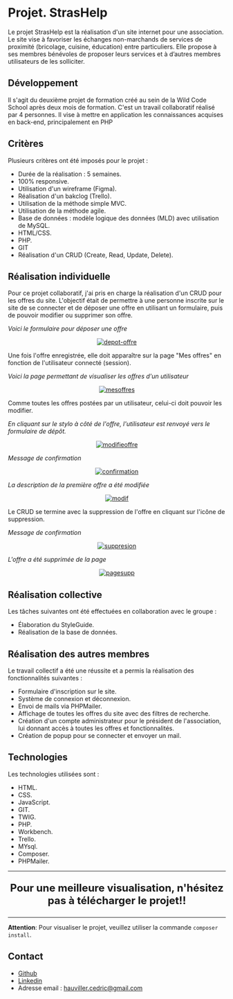 # Projet. StrasHelp

Le projet StrasHelp est la réalisation d'un site internet pour une association. Le site vise à favoriser les échanges non-marchands de services de proximité (bricolage, cuisine, éducation) entre particuliers.
Elle propose à ses membres bénévoles de proposer leurs services et à d’autres membres utilisateurs de les solliciter.

## **Développement**

Il s'agit du deuxième projet de formation créé au sein de la Wild Code School après deux mois de formation. C'est un travail collaboratif réalisé par 4 personnes. Il vise à mettre en application les connaissances acquises en back-end, principalement en PHP

## **Critères**

Plusieurs critères ont été imposés pour le projet :

* Durée de la réalisation : 5 semaines.
* 100% responsive.
* Utilisation d'un wireframe (Figma).
* Réalisation d'un bakclog (Trello).
* Utilisation de la méthode simple MVC.
* Utilisation de la méthode agile.
* Base de données : modèle logique des données (MLD) avec utilisation de MySQL.
* HTML/CSS.
* PHP.
* GIT
* Réalisation d'un CRUD (Create, Read, Update, Delete).

## **Réalisation individuelle**

Pour ce projet collaboratif, j'ai pris en charge la réalisation d'un CRUD pour les offres du site. L'objectif était de permettre à une personne inscrite sur le site de se connecter et de déposer une offre en utilisant un formulaire, puis de pouvoir modifier ou supprimer son offre.


*Voici le formulaire pour déposer une offre*

<p align="center">
    <a href="https://ibb.co/dKCB589"><img src="https://i.ibb.co/3h61CgX/depot-offre.jpg" alt="depot-offre" border="0"></a>
</p>

Une fois l'offre enregistrée, elle doit apparaître sur la page "Mes offres" en fonction de l'utilisateur connecté (session).

*Voici la page permettant de visualiser les offres d'un utilisateur*

<p align="center">
    <a href="https://ibb.co/R7jmL0k"><img src="https://i.ibb.co/kMmfY8s/mesoffres.jpg" alt="mesoffres" border="0"></a>
    </p>
    
Comme toutes les offres postées par un utilisateur, celui-ci doit pouvoir les modifier.

*En cliquant sur le stylo à côté de l'offre, l'utilisateur est renvoyé vers le formulaire de dépôt.*

<p align="center">
    <a href="https://ibb.co/f8RsjNH"><img src="https://i.ibb.co/vs5S0dk/modifieoffre.jpg" alt="modifieoffre" border="0"></a>
    </p>
    
*Message de confirmation*

<p align="center">
    <a href="https://ibb.co/H2m25Ns"><img src="https://i.ibb.co/MhqhF84/confirmation.jpg" alt="confirmation" border="0"></a>
    </p>
    
*La description de la première offre a été modifiée*

<p align="center">
    <a href="https://ibb.co/rkj40y3"><img src="https://i.ibb.co/D4J5WKY/modif.jpg" alt="modif" border="0"></a>
    </p>
    
Le CRUD se termine avec la suppression de l'offre en cliquant sur l'icône de suppression.

*Message de confirmation*

<p align="center">
    <a href="https://ibb.co/9grzhx7"><img src="https://i.ibb.co/02G8K0x/suppresion.jpg" alt="suppresion" border="0"></a>
    </p>
    
*L'offre a été supprimée de la page*

<p align="center">
    <a href="https://ibb.co/fxp1m6R"><img src="https://i.ibb.co/rw67n8P/pagesupp.jpg" alt="pagesupp" border="0"></a>
    </p>
    
## **Réalisation collective**

Les tâches suivantes ont été effectuées en collaboration avec le groupe :
* Élaboration du StyleGuide.
* Réalisation de la base de données.

## **Réalisation des autres membres**

Le travail collectif a été une réussite et a permis la réalisation des fonctionnalités suivantes :

* Formulaire d'inscription sur le site.
* Système de connexion et déconnexion.
* Envoi de mails via PHPMailer.
* Affichage de toutes les offres du site avec des filtres de recherche.
* Création d'un compte administrateur pour le président de l'association, lui donnant accès à toutes les offres et fonctionnalités.
* Création de popup pour se connecter et envoyer un mail.

## **Technologies**

Les technologies utilisées sont :

* HTML.
* CSS.
* JavaScript.
* GIT.
* TWIG.
* PHP.
* Workbench.
* Trello.
* MYsql.
* Composer.
* PHPMailer.

<hr>
<p align="center" style="font-size: 24px;">
  <strong>Pour une meilleure visualisation, n'hésitez pas à télécharger le projet!!</strong>
</p>

<hr>

**Attention**: Pour visualiser le projet, veuillez utiliser la commande `composer install`.


## **Contact**
* [Github](https://github.com/HauvillerCedric)
* [Linkedin](https://www.linkedin.com/in/c%C3%A9dric-hauviller-970518272)
* Adresse email : hauviller.cedric@gmail.com



    

    






    

    
    
